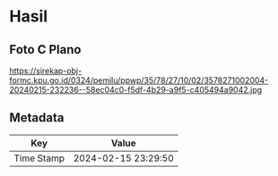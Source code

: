# Hasil

## Foto C Plano

https://sirekap-obj-formc.kpu.go.id/0324/pemilu/ppwp/35/78/27/10/02/3578271002004-20240215-232236--58ec04c0-f5df-4b29-a9f5-c405494a9042.jpg


## Metadata

| Key        | Value               |
| ---------- | ------------------- |
| Time Stamp | 2024-02-15 23:29:50 |



